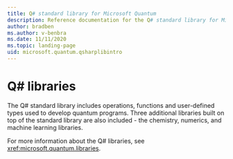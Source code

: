 ```yaml
---
title: Q# standard library for Microsoft Quantum
description: Reference documentation for the Q# standard library for Microsoft Quantum
author: bradben
ms.author: v-benbra
ms.date: 11/11/2020
ms.topic: landing-page
uid: microsoft.quantum.qsharplibintro
---
```


# Q# libraries

The Q# standard library includes operations, functions and user-defined types used to develop quantum programs. Three additional libraries built on top of the standard library are also included - the chemistry, numerics, and machine learning libraries.

For more information about the Q# libraries, see <xref:microsoft.quantum.libraries>.